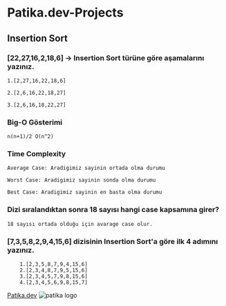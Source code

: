 # Patika.dev-Projects
<h2>Insertion Sort</h2>

<h3>[22,27,16,2,18,6] -> Insertion Sort türüne göre aşamalarını yazınız.</h3>

    1.[2,27,16,22,18,6]

    2.[2,6,16,22,18,27]

    3.[2,6,16,18,22,27]

<h3>Big-O Gösterimi</h3>
	
    n(n+1)/2 O(n^2)
	
<h3>Time Complexity</h3>

    Average Case: Aradigimiz sayinin ortada olma durumu
 
    Worst Case: Aradigimiz sayinin sonda olma durumu

    Best Case: Aradigimiz sayinin en basta olma durumu

<h3>Dizi sıralandıktan sonra 18 sayısı hangi case kapsamına girer?</h3>

    18 sayısı ortada olduğu için avarage case olur.
		
<h3>[7,3,5,8,2,9,4,15,6] dizisinin Insertion Sort'a göre ilk 4 adımını yazınız.</h3>


    
		1.[2,3,5,8,7,9,4,15,6]
		2.[2,3,4,8,7,9,5,15,6]
		3.[2,3,4,5,7,9,8,15,6]
		4.[2,3,4,5,6,9,8,15,7]
		
[Patika.dev](https://www.patika.dev/tr)
![patika logo](https://global-uploads.webflow.com/6097e0eca1e87557da031fef/609859a191abe5d64b17fed3_Patika%20logo.png)
